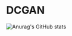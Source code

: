 # DCGAN
![Anurag's GitHub stats](https://github-readme-stats.vercel.app/api?username=Wilson-LIU629&show_icons=true&theme=tokyonight)
